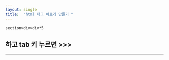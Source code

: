 ```yaml
---
layout: single
title:  "html 태그 빠르게 만들기 "
---
```



  `section>div>div*5`

하고 tab 키 누르면 >>>
----------------------

  <section>
    <div>
      <div></div>
      <div></div>
      <div></div>
      <div></div>
      <div></div>
  </section>

-------------------------------------